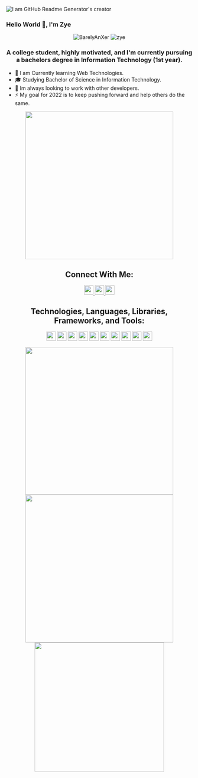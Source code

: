 ![I am GitHub Readme Generator's creator](https://arturssmirnovs.github.io/github-profile-readme-generator/images/banner.png)

### Hello World 👋, I'm  Zye

<p style="text-align: center;">
	<img src="https://komarev.com/ghpvc/?username=BarelyAnXer&label=Profile%20views&color=0e75b6&style=flat" alt="BarelyAnXer" />
	<img src="https://gpvc.arturio.dev/DreamIce-1" alt="zye" />
</p>

<h3 align="center">A college student, highly motivated, and I'm currently pursuing a bachelors degree in Information
Technology (1st year).</h3>

- 🌱 I am Currently learning Web Technologies.
- 🎓 Studying Bachelor of Science in Information Technology.
- 👯 Im always looking to work with other developers.
- ⚡ My goal for 2022 is to keep pushing forward and help others do the same.

<!--- 📌 Checkout my pinned repositories for some work I am very proud of. -->

<div style="text-align: center;"> 
<img width="400" src="https://readme-typing-svg.herokuapp.com?size=25&duration=3000&lines=Never+Gonna+Give+You+Up;Never+Gonna+Let+You+Down+;Never+Gonna+Run+Around+And+Desert+You;Never+Gonna+Make+You+Cry;Never+Gonna+Say+Goodbye;Never+Gonna+Tell+A+Lie+And+Hurt+You"  alt=""/>
</div>


<h2 align="center">Connect With Me:</h2>
<p style="text-align: center;" align="center"> 
	<a href="https://twitter.com/BarelyAnXer">
		<img src="https://img.shields.io/badge/Twitter-%231DA1F2.svg?style=for-the-badge&logo=Twitter&logoColor=white" height="25"  alt=""/>
	</a> 
	<a href="https://www.linkedin.com/in/christian-gazzingan">
		<img src="https://img.shields.io/badge/LinkedIn-%230077B5.svg?style=for-the-badge&logo=linkedin&logoColor=white" height="25"  alt=""/>
	</a>
	<a href="https://www.facebook.com/zye.gazzingan.12"> 
		<img src="https://img.shields.io/badge/Facebook-%231877F2.svg?style=for-the-badge&logo=Facebook&logoColor=white" height="25"  alt=""/>
	</a>
</p>

[//]: # (missing accounts :tiktok, instagram, etc)

<h2 align="center">Technologies, Languages, Libraries, Frameworks, and Tools:</h2>

<p style="text-align: center;">
<img src="https://img.shields.io/badge/html5-%23E34F26.svg?style=for-the-badge&logo=html5&logoColor=white" height="25" alt=""/> 
<img src="https://img.shields.io/badge/css3-%231572B6.svg?style=for-the-badge&logo=css3&logoColor=white" height="25" alt=""/> 
<img src="https://img.shields.io/badge/javascript-%23323330.svg?style=for-the-badge&logo=javascript&logoColor=%23F7DF1E" height="25" alt=""/>
<img src="https://img.shields.io/badge/react-%2320232a.svg?style=for-the-badge&logo=react&logoColor=%2361DAFB" height="25" alt=""/> 
<img src="https://img.shields.io/badge/tailwindcss-%2338B2AC.svg?style=for-the-badge&logo=tailwind-css&logoColor=white" height="25" alt=""/> 
<img src="https://img.shields.io/badge/node.js-%2343853D.svg?style=for-the-badge&logo=node.js&logoColor=white" height="25" alt=""/> 
<img src="https://img.shields.io/badge/express.js-%23404d59.svg?style=for-the-badge&logo=express&logoColor=%2361DAFB" height="25" alt=""/> 
<img src="https://img.shields.io/badge/MongoDB-%234ea94b.svg?style=for-the-badge&logo=mongodb&logoColor=white" height="25" alt=""/>
<img src="https://img.shields.io/badge/java-darkblue.svg?style=for-the-badge&logo=java&logoColor=white" height="25" alt=""/> 
<img src="https://img.shields.io/badge/git-%23F05033.svg?style=for-the-badge&logo=git&logoColor=white" height="25" alt=""/> 
</p> 



<div style="text-align: center;">
<img width="400" src="https://github-readme-streak-stats.herokuapp.com/?user=BarelyAnXer&hide_border=true&show_icons=true&currStreakNum=58A6FF&sideNums=58A6FF&border=1F6FEB&currStreakLabel=C3D1D9&background=0D1117&sideLabels=C3D1D9&dates=58A6FF"  alt=""/>
<img width="400" src="https://github-readme-stats.vercel.app/api?username=BarelyAnXer&show_icons=truecount_private=true&include_all_commits=true&show_icons=true&hide_border=true&title_color=58A6FF&icon_color=1F6FEB&text_color=C3D1D9&bg_color=0D1117"  alt=""/>
</div>

<div style="text-align: center;"> 
<img width="350" src="https://github-readme-stats.vercel.app/api/top-langs/?username=BarelyAnXer&layout=compact&langs_count=8&theme=onedark&hide_border=true&hide=java,dart&title_color=58A6FF&icon_color=1F6FEB&text_color=C3D1D9&bg_color=0D1117"  alt=""/>

[//]: # (<img width="450" src="https://github-readme-stats.vercel.app/api/wakatime?username=[username]&layout=compact&langs_count=10&theme=onedark&hide_border=true&hide=java,dart&title_color=58A6FF&icon_color=1F6FEB&text_color=C3D1D9&bg_color=0D1117"  alt=""/>  )

</div>

[//]: # (latest youtube videos)
[//]: # (latest blog posts)
